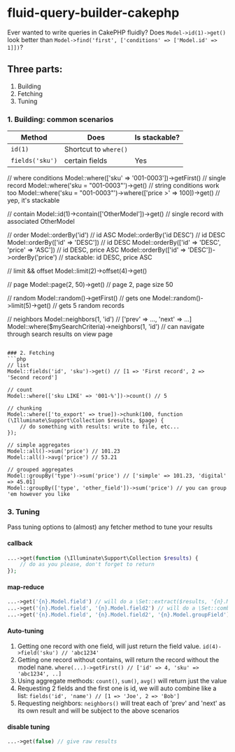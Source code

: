 # fluid-query-builder-cakephp
Ever wanted to write queries in CakePHP fluidly? Does `Model->id(1)->get()` look better than `Model->find('first', ['conditions' => ['Model.id' => 1]])`?

## Three parts:
1. Building
2. Fetching
3. Tuning

### 1. Building: common scenarios
|Method|Does|Is stackable?|
|---|---|---|
|`id(1)`|Shortcut to `where()`||
|`fields('sku')`|certain fields|Yes|

// where conditions
Model::where(['sku' => '001-0003'])->getFirst() // single record
Model::where('sku = "001-0003"')->get() // string conditions work too
Model::where('sku = "001-0003"')->where(['price >' => 100])->get() // yep, it's stackable

// contain
Model::id(1)->contain(['OtherModel'])->get() // single record with associated OtherModel

// order
Model::orderBy('id') // id ASC
Model::orderBy('id DESC') // id DESC
Model::orderBy(['id' => 'DESC']) // id DESC
Model::orderBy(['id' => 'DESC', 'price' => 'ASC']) // id DESC, price ASC
Model::orderBy(['id' => 'DESC'])->orderBy('price') // stackable: id DESC, price ASC

// limit && offset
Model::limit(2)->offset(4)->get()

// page
Model::page(2, 50)->get() // page 2, page size 50

// random
Model::random()->getFirst() // gets one
Model::random()->limit(5)->get() // gets 5 random records

// neighbors
Model::neighbors(1, 'id') // ['prev' => ..., 'next' => ...]
Model::where($mySearchCriteria)->neighbors(1, 'id') // can navigate through search results on view page
```

### 2. Fetching
```php
// list
Model::fields('id', 'sku')->get() // [1 => 'First record', 2 => 'Second record']

// count
Model::where(['sku LIKE' => '001-%'])->count() // 5

// chunking
Model::where(['to_export' => true])->chunk(100, function (\Illuminate\Support\Collection $results, $page) {
	// do something with results: write to file, etc...
});

// simple aggregates
Model::all()->sum('price') // 101.23
Model::all()->avg('price') // 53.21

// grouped aggregates
Model::groupBy('type')->sum('price') // ['simple' => 101.23, 'digital' => 45.01]
Model::groupBy(['type', 'other_field'])->sum('price') // you can group 'em however you like
```

### 3. Tuning
Pass tuning options to (almost) any fetcher method to tune your results
#### callback
```php
...->get(function (\Illuminate\Support\Collection $results) {
	// do as you please, don't forget to return
});
```

#### map-reduce
```php
...->get('{n}.Model.field') // will do a \Set::extract($results, '{n}.Model.field')
...->get('{n}.Model.field', '{n}.Model.field2') // will do a \Set::combine($results, '{n}.Model.field', '{n}.Model.field2')
...->get('{n}.Model.field', '{n}.Model.field2', '{n}.Model.groupField') // will do a \Set::combine($results, '{n}.Model.field', '{n}.Model.field2', '{n}.Model.groupField')
```

#### Auto-tuning
1. Getting one record with one field, will just return the field value. ```id(4)->field('sku') // 'abc1234'```
2. Getting one record without contains, will return the record without the model nane. ```where(...)->getFirst() // ['id' => 4, 'sku' => 'abc1234', ..]```
3. Using aggregate methods: `count()`, `sum()`, `avg()` will return just the value
4. Requesting 2 fields and the first one is id, we will auto combine like a list: `fields('id', 'name') // [1 => 'Joe', 2 => 'Bob']`
5. Requesting neighbors: `neighbors()` will treat each of 'prev' and 'next' as its own result and will be subject to the above scenarios

#### disable tuning
```php
...->get(false) // give raw results
```
